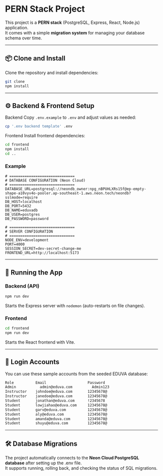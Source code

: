 # PERN Stack Project

This project is a **PERN stack** (PostgreSQL, Express, React, Node.js) application.  
It comes with a simple **migration system** for managing your database schema over time.

---

## 📦 Clone and Install

Clone the repository and install dependencies:

```bash
git clone 
npm install
```

---

## ⚙️ Backend & Frontend Setup

Backend
Copy `.env.example` to `.env` and adjust values as needed:

```bash
cp '.env backend template' .env
```

Frontend
Install frontend dependencies:

```bash
cd frontend
npm install
cd ..
```

### Example

```dotenv
# ==============================
# DATABASE CONFIGURATION (Neon Cloud)
# ==============================
DATABASE_URL=postgresql://neondb_owner:npg_nBPUHLXRs15f@ep-empty-shape-a10vyv4o-pooler.ap-southeast-1.aws.neon.tech/neondb?sslmode=require
DB_HOST=localhost
DB_PORT=5432
DB_NAME=eduvadb
DB_USER=postgres
DB_PASSWORD=password

# ==============================
# SERVER CONFIGURATION
# ==============================
NODE_ENV=development
PORT=4000
SESSION_SECRET=dev-secret-change-me
FRONTEND_URL=http://localhost:5173
```

---

## 🚀 Running the App

### Backend (API)

```bash
npm run dev
```

Starts the Express server with `nodemon` (auto-restarts on file changes).

### Frontend

```bash
cd frontend
npm run dev
```

Starts the React frontend with Vite.

---

## 🔑 Login Accounts

You can use these sample accounts from the seeded EDUVA database:

```bash
Role          Email                   Password
Admin	        admin@eduva.com         Admin123
Instructor	  johndoe@eduva.com       12345678@
Instructor	  janedoe@eduva.com       12345678@
Student	      jonathan@eduva.com      !2345678
Student	      lowjiahao@eduva.com     12345678@
Student	      garv@eduva.com          12345678@
Student	      aly@eduva.com           12345678@
Student	      amanda@eduva.com        12345678@
Student	      shuyu@eduva.com         12345678@
```

---


## 🛠 Database Migrations

The project automatically connects to the **Neon Cloud PostgreSQL database** after setting up the .env file.  
It supports running, rolling back, and checking the status of SQL migrations.

